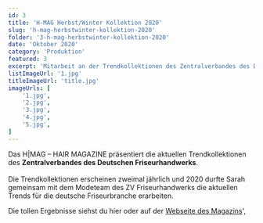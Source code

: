 ```yaml
---
id: 3
title: 'H-MAG Herbst/Winter Kollektion 2020'
slug: 'h-mag-herbstwinter-kollektion-2020'
folder: '3-h-mag-herbstwinter-kollektion-2020'
date: 'Oktober 2020'
category: 'Produktion'
featured: 3
excerpt: 'Mitarbeit an der Trendkollektionen des Zentralverbandes des Deutschen Friseurhandwerks'
listImageUrl: '1.jpg'
titleImageUrl: 'title.jpg'
imageUrls: [
    '1.jpg',
    '2.jpg',
    '3.jpg',
    '4.jpg',
    '5.jpg',
]
---
```


Das H|MAG – HAIR MAGAZINE präsentiert die aktuellen Trendkollektionen des <strong>Zentralverbandes des Deutschen Friseurhandwerks</strong>. <br> <br> Die Trendkollektionen erscheinen zweimal jährlich und 2020 durfte Sarah gemeinsam mit dem Modeteam des ZV Friseurhandwerks die aktuellen Trends für die deutsche Friseurbranche erarbeiten. 

Die tollen Ergebnisse siehst du hier oder auf der <a href="https://www.friseurhandwerk.de/hmag/das-team.html" target="_blank">Webseite des Magazins</a>',
